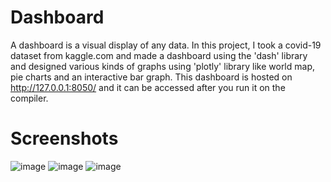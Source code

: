 # Dashboard
A dashboard is a visual display of any data. In this project, I took a covid-19 dataset from kaggle.com and made a dashboard using the 'dash' library and designed various kinds of graphs using 'plotly' library like world map, pie charts and an interactive bar graph.
This dashboard is hosted on http://127.0.0.1:8050/ and it can be accessed after you run it on the compiler.
# Screenshots
![image](https://user-images.githubusercontent.com/67970877/148690189-d1e00007-ddef-428b-8766-5cfee50e135d.png)
![image](https://user-images.githubusercontent.com/67970877/148690243-ecb9b4c9-50c2-4070-bf55-f167e23ef970.png)
![image](https://user-images.githubusercontent.com/67970877/148690274-2a684668-406b-4b6c-a2fa-ad4cec0e6e46.png)

